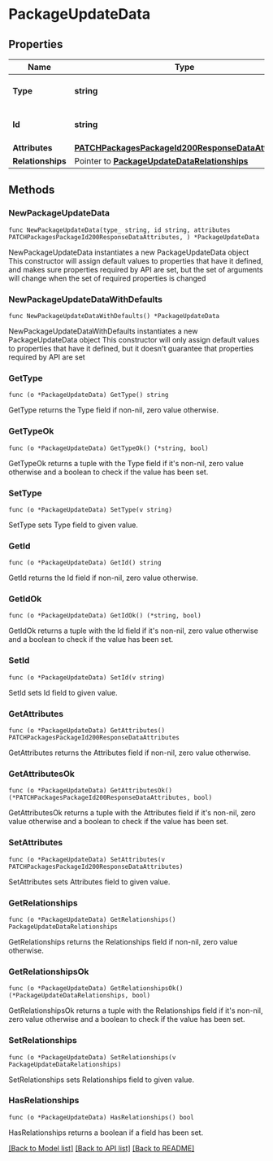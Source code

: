 # PackageUpdateData

## Properties

Name | Type | Description | Notes
------------ | ------------- | ------------- | -------------
**Type** | **string** | The resource&#39;s type | 
**Id** | **string** | The resource&#39;s id | 
**Attributes** | [**PATCHPackagesPackageId200ResponseDataAttributes**](PATCHPackagesPackageId200ResponseDataAttributes.md) |  | 
**Relationships** | Pointer to [**PackageUpdateDataRelationships**](PackageUpdateDataRelationships.md) |  | [optional] 

## Methods

### NewPackageUpdateData

`func NewPackageUpdateData(type_ string, id string, attributes PATCHPackagesPackageId200ResponseDataAttributes, ) *PackageUpdateData`

NewPackageUpdateData instantiates a new PackageUpdateData object
This constructor will assign default values to properties that have it defined,
and makes sure properties required by API are set, but the set of arguments
will change when the set of required properties is changed

### NewPackageUpdateDataWithDefaults

`func NewPackageUpdateDataWithDefaults() *PackageUpdateData`

NewPackageUpdateDataWithDefaults instantiates a new PackageUpdateData object
This constructor will only assign default values to properties that have it defined,
but it doesn't guarantee that properties required by API are set

### GetType

`func (o *PackageUpdateData) GetType() string`

GetType returns the Type field if non-nil, zero value otherwise.

### GetTypeOk

`func (o *PackageUpdateData) GetTypeOk() (*string, bool)`

GetTypeOk returns a tuple with the Type field if it's non-nil, zero value otherwise
and a boolean to check if the value has been set.

### SetType

`func (o *PackageUpdateData) SetType(v string)`

SetType sets Type field to given value.


### GetId

`func (o *PackageUpdateData) GetId() string`

GetId returns the Id field if non-nil, zero value otherwise.

### GetIdOk

`func (o *PackageUpdateData) GetIdOk() (*string, bool)`

GetIdOk returns a tuple with the Id field if it's non-nil, zero value otherwise
and a boolean to check if the value has been set.

### SetId

`func (o *PackageUpdateData) SetId(v string)`

SetId sets Id field to given value.


### GetAttributes

`func (o *PackageUpdateData) GetAttributes() PATCHPackagesPackageId200ResponseDataAttributes`

GetAttributes returns the Attributes field if non-nil, zero value otherwise.

### GetAttributesOk

`func (o *PackageUpdateData) GetAttributesOk() (*PATCHPackagesPackageId200ResponseDataAttributes, bool)`

GetAttributesOk returns a tuple with the Attributes field if it's non-nil, zero value otherwise
and a boolean to check if the value has been set.

### SetAttributes

`func (o *PackageUpdateData) SetAttributes(v PATCHPackagesPackageId200ResponseDataAttributes)`

SetAttributes sets Attributes field to given value.


### GetRelationships

`func (o *PackageUpdateData) GetRelationships() PackageUpdateDataRelationships`

GetRelationships returns the Relationships field if non-nil, zero value otherwise.

### GetRelationshipsOk

`func (o *PackageUpdateData) GetRelationshipsOk() (*PackageUpdateDataRelationships, bool)`

GetRelationshipsOk returns a tuple with the Relationships field if it's non-nil, zero value otherwise
and a boolean to check if the value has been set.

### SetRelationships

`func (o *PackageUpdateData) SetRelationships(v PackageUpdateDataRelationships)`

SetRelationships sets Relationships field to given value.

### HasRelationships

`func (o *PackageUpdateData) HasRelationships() bool`

HasRelationships returns a boolean if a field has been set.


[[Back to Model list]](../README.md#documentation-for-models) [[Back to API list]](../README.md#documentation-for-api-endpoints) [[Back to README]](../README.md)


